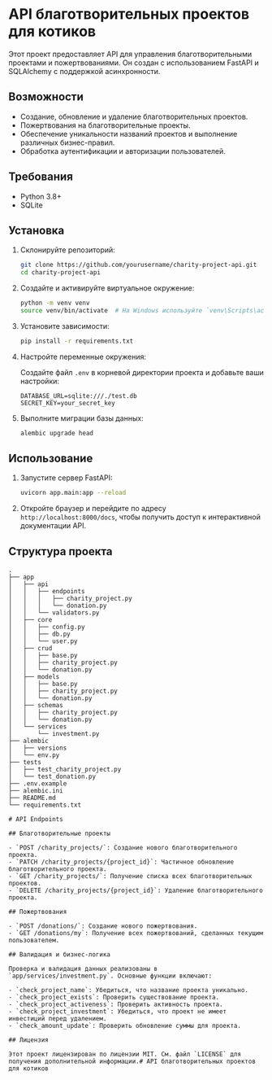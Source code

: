 # API благотворительных проектов для котиков

Этот проект предоставляет API для управления благотворительными проектами и пожертвованиями. Он создан с использованием FastAPI и SQLAlchemy с поддержкой асинхронности.

## Возможности

- Создание, обновление и удаление благотворительных проектов.
- Пожертвования на благотворительные проекты.
- Обеспечение уникальности названий проектов и выполнение различных бизнес-правил.
- Обработка аутентификации и авторизации пользователей.

## Требования

- Python 3.8+
- SQLite

## Установка

1. Склонируйте репозиторий:

    ```bash
    git clone https://github.com/yourusername/charity-project-api.git
    cd charity-project-api
    ```

2. Создайте и активируйте виртуальное окружение:

    ```bash
    python -m venv venv
    source venv/bin/activate  # На Windows используйте `venv\Scripts\activate`
    ```

3. Установите зависимости:

    ```bash
    pip install -r requirements.txt
    ```

4. Настройте переменные окружения:

    Создайте файл `.env` в корневой директории проекта и добавьте ваши настройки:

    ```env
    DATABASE_URL=sqlite:///./test.db
    SECRET_KEY=your_secret_key
    ```

5. Выполните миграции базы данных:

    ```bash
    alembic upgrade head
    ```

## Использование

1. Запустите сервер FastAPI:

    ```bash
    uvicorn app.main:app --reload
    ```

2. Откройте браузер и перейдите по адресу `http://localhost:8000/docs`, чтобы получить доступ к интерактивной документации API.

## Структура проекта

```plaintext
.
├── app
│   ├── api
│   │   ├── endpoints
│   │   │   ├── charity_project.py
│   │   │   └── donation.py
│   │   └── validators.py
│   ├── core
│   │   ├── config.py
│   │   ├── db.py
│   │   └── user.py
│   ├── crud
│   │   ├── base.py
│   │   ├── charity_project.py
│   │   └── donation.py
│   ├── models
│   │   ├── base.py
│   │   ├── charity_project.py
│   │   └── donation.py
│   ├── schemas
│   │   ├── charity_project.py
│   │   └── donation.py
│   └── services
│       └── investment.py
├── alembic
│   ├── versions
│   └── env.py
├── tests
│   ├── test_charity_project.py
│   └── test_donation.py
├── .env.example
├── alembic.ini
├── README.md
└── requirements.txt

# API Endpoints

## Благотворительные проекты

- `POST /charity_projects/`: Создание нового благотворительного проекта.
- `PATCH /charity_projects/{project_id}`: Частичное обновление благотворительного проекта.
- `GET /charity_projects/`: Получение списка всех благотворительных проектов.
- `DELETE /charity_projects/{project_id}`: Удаление благотворительного проекта.

## Пожертвования

- `POST /donations/`: Создание нового пожертвования.
- `GET /donations/my`: Получение всех пожертвований, сделанных текущим пользователем.

## Валидация и бизнес-логика

Проверка и валидация данных реализованы в `app/services/investment.py`. Основные функции включают:

- `check_project_name`: Убедиться, что название проекта уникально.
- `check_project_exists`: Проверить существование проекта.
- `check_project_activeness`: Проверить активность проекта.
- `check_project_investment`: Убедиться, что проект не имеет инвестиций перед удалением.
- `check_amount_update`: Проверить обновление суммы для проекта.

## Лицензия

Этот проект лицензирован по лицензии MIT. См. файл `LICENSE` для получения дополнительной информации.# API благотворительных проектов для котиков
